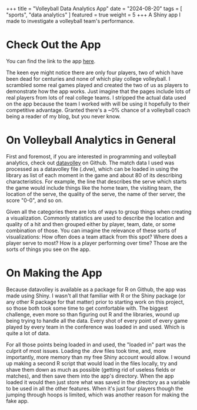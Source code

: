 +++
title = "Volleyball Data Analytics App"
date = "2024-08-20"
tags = [
    "sports",
    "data analytics"
]
featured = true
weight = 5
+++
A Shiny app I made to investigate a volleyball team's performance. <!--more-->

# Check Out the App
You can find the link to the app [here](https://wyattjohn.shinyapps.io/fake_vb/).

The keen eye might notice there are only four players, two of which have been dead for centuries and none of which play college volleyball. I scrambled some real games played and created the two of us as players to demonstrate how the app works. Just imagine that the pages include lots of real players from lots of real college teams. I stripped the actual data used on the app because the team I worked with will be using it hopefully to their competitive advantage. Granted there's a ~0% chance of a volleyball coach being a reader of my blog, but you never know.

# On Volleyball Analytics in General
First and foremost, if you are interested in programming and volleyball analytics, check out [datavolley](https://github.com/openvolley/datavolley) on Github. The match data I used was processed as a datavolley file (.dvw), which can be loaded in using the library as list of each moment in the game and about 80 of its describing characteristics. For example, the line that describes the serve which starts the game would include things like the home team, the visiting team, the location of the serve, the quality of the serve, the name of ther server, the score "0-0", and so on.

Given all the categories there are lots of ways to group things when creating a visualization. Commonly statistics are used to describe the location and quality of a hit and then grouped either by player, team, date, or some combination of those. You can imagine the relevance of these sorts of visualizations: How often does a team attack from this spot? Where does a player serve to most? How is a player performing over time? Those are the sorts of things you see on the app.

# On Making the App
Because datavolley is available as a package for R on Github, the app was made using Shiny. I wasn't all that familiar with R or the Shiny package (or any other R package for that matter) prior to starting work on this project, so those both took some time to get comfortable with. The biggest challenge, even more so than figuring out R and the libraries, wound up being trying to handle all the data. Every shot of every point of every game played by every team in the conference was loaded in and used. Which is quite a lot of data.

For all those points being loaded in and used, the "loaded in" part was the culprit of most issues. Loading the .dvw files took time, and, more importantly, more memory than my free Shiny account would allow. I wound up making a second R script that would load in the files locally, try and shave them down as much as possible (getting rid of useless fields or matches), and then save them into the app's directory. When the app loaded it would then just store what was saved in the directory as a variable to be used in all the other features. When it's just four players though the jumping through hoops is limited, which was another reason for making the fake app.